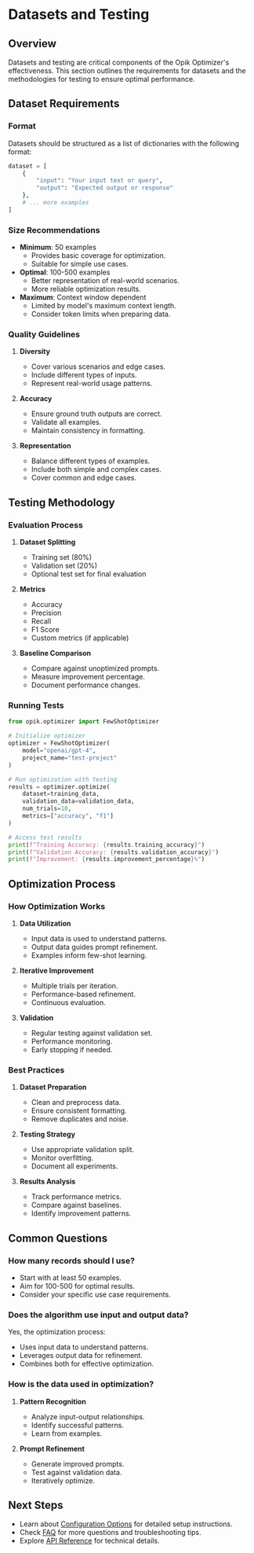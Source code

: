 # Datasets and Testing

## Overview
Datasets and testing are critical components of the Opik Optimizer's effectiveness. This section outlines the requirements for datasets and the methodologies for testing to ensure optimal performance.

## Dataset Requirements

### Format
Datasets should be structured as a list of dictionaries with the following format:
```python
dataset = [
    {
        "input": "Your input text or query",
        "output": "Expected output or response"
    },
    # ... more examples
]
```

### Size Recommendations
- **Minimum**: 50 examples
  - Provides basic coverage for optimization.
  - Suitable for simple use cases.
- **Optimal**: 100-500 examples
  - Better representation of real-world scenarios.
  - More reliable optimization results.
- **Maximum**: Context window dependent
  - Limited by model's maximum context length.
  - Consider token limits when preparing data.

### Quality Guidelines
1. **Diversity**
   - Cover various scenarios and edge cases.
   - Include different types of inputs.
   - Represent real-world usage patterns.

2. **Accuracy**
   - Ensure ground truth outputs are correct.
   - Validate all examples.
   - Maintain consistency in formatting.

3. **Representation**
   - Balance different types of examples.
   - Include both simple and complex cases.
   - Cover common and edge cases.

## Testing Methodology

### Evaluation Process
1. **Dataset Splitting**
   - Training set (80%)
   - Validation set (20%)
   - Optional test set for final evaluation

2. **Metrics**
   - Accuracy
   - Precision
   - Recall
   - F1 Score
   - Custom metrics (if applicable)

3. **Baseline Comparison**
   - Compare against unoptimized prompts.
   - Measure improvement percentage.
   - Document performance changes.

### Running Tests

```python
from opik.optimizer import FewShotOptimizer

# Initialize optimizer
optimizer = FewShotOptimizer(
    model="openai/gpt-4",
    project_name="test-project"
)

# Run optimization with testing
results = optimizer.optimize(
    dataset=training_data,
    validation_data=validation_data,
    num_trials=10,
    metrics=["accuracy", "f1"]
)

# Access test results
print(f"Training Accuracy: {results.training_accuracy}")
print(f"Validation Accuracy: {results.validation_accuracy}")
print(f"Improvement: {results.improvement_percentage}%")
```

## Optimization Process

### How Optimization Works
1. **Data Utilization**
   - Input data is used to understand patterns.
   - Output data guides prompt refinement.
   - Examples inform few-shot learning.

2. **Iterative Improvement**
   - Multiple trials per iteration.
   - Performance-based refinement.
   - Continuous evaluation.

3. **Validation**
   - Regular testing against validation set.
   - Performance monitoring.
   - Early stopping if needed.

### Best Practices

1. **Dataset Preparation**
   - Clean and preprocess data.
   - Ensure consistent formatting.
   - Remove duplicates and noise.

2. **Testing Strategy**
   - Use appropriate validation split.
   - Monitor overfitting.
   - Document all experiments.

3. **Results Analysis**
   - Track performance metrics.
   - Compare against baselines.
   - Identify improvement patterns.

## Common Questions

### How many records should I use?
- Start with at least 50 examples.
- Aim for 100-500 for optimal results.
- Consider your specific use case requirements.

### Does the algorithm use input and output data?
Yes, the optimization process:
- Uses input data to understand patterns.
- Leverages output data for refinement.
- Combines both for effective optimization.

### How is the data used in optimization?
1. **Pattern Recognition**
   - Analyze input-output relationships.
   - Identify successful patterns.
   - Learn from examples.

2. **Prompt Refinement**
   - Generate improved prompts.
   - Test against validation data.
   - Iteratively optimize.

## Next Steps

- Learn about [Configuration Options](./05-configuration-and-usage.md) for detailed setup instructions.
- Check [FAQ](./06-faq.md) for more questions and troubleshooting tips.
- Explore [API Reference](./07-api-reference.md) for technical details. 